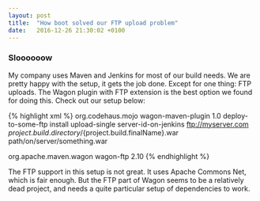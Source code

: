```yaml
---
layout: post
title:  "How boot solved our FTP upload problem"
date:   2016-12-26 21:30:02 +0100
---
```


### Sloooooow

My company uses Maven and Jenkins for most of our build needs. We are pretty happy with the setup, it gets the job done. Except for one thing: FTP uploads. The Wagon plugin with FTP extension is the best option we found for doing this. Check out our setup below:

{% highlight xml %}
<plugin>
    <groupId>org.codehaus.mojo</groupId>
    <artifactId>wagon-maven-plugin</artifactId>
    <version>1.0</version>
    <executions>
        <execution>
            <id>deploy-to-some-ftp</id>
            <phase>install</phase>
            <goals>
                <goal>upload-single</goal>
            </goals>
            <configuration>
                <serverId>server-id-on-jenkins</serverId>
                <url>ftp://myserver.com</url>
                <fromFile>${project.build.directory}/${project.build.finalName}.war</fromFile>
                <toFile>path/on/server/something.war</toFile>
            </configuration>
        </execution>
    </executions>
</plugin>

<extensions>
    <extension>
        <groupId>org.apache.maven.wagon</groupId>
        <artifactId>wagon-ftp</artifactId>
        <version>2.10</version>
    </extension>
</extensions>
{% endhighlight %}

The FTP support in this setup is not great. It uses Apache Commons Net, which is fair enough. But the FTP part of Wagon seems to be a relatively dead project, and needs a quite particular setup of dependencies to work.
